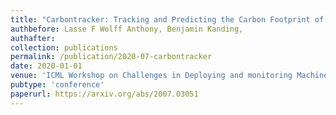 ```yaml
---
title: "Carbontracker: Tracking and Predicting the Carbon Footprint of Training Deep Learning Models"
authbefore: Lasse F Wolff Anthony, Benjamin Kanding, 
authafter: 
collection: publications
permalink: /publication/2020-07-carbontracker
date: 2020-01-01
venue: 'ICML Workshop on Challenges in Deploying and monitoring Machine Learning Systems'
pubtype: 'conference'
paperurl: https://arxiv.org/abs/2007.03051
---
```

